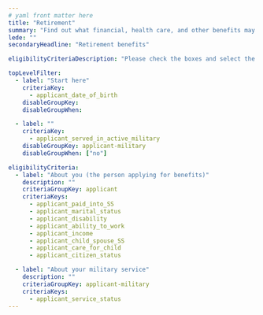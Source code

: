```yaml
---
# yaml front matter here
title: "Retirement"
summary: "Find out what financial, health care, and other benefits may be available as you enter this next phase of your life."
lede: ""
secondaryHeadline: "Retirement benefits"

eligibilityCriteriaDescription: "Please check the boxes and select the options that best describe your situation. Answer as many questions as possible for the most accurate results."

topLevelFilter:
  - label: "Start here"
    criteriaKey:
      - applicant_date_of_birth
    disableGroupKey:
    disableGroupWhen:

  - label: ""
    criteriaKey:
      - applicant_served_in_active_military
    disableGroupKey: applicant-military
    disableGroupWhen: ["no"]

eligibilityCriteria:
  - label: "About you (the person applying for benefits)"
    description: ""
    criteriaGroupKey: applicant
    criteriaKeys:
      - applicant_paid_into_SS
      - applicant_marital_status
      - applicant_disability
      - applicant_ability_to_work
      - applicant_income
      - applicant_child_spouse_SS
      - applicant_care_for_child
      - applicant_citizen_status

  - label: "About your military service"
    description: ""
    criteriaGroupKey: applicant-military
    criteriaKeys:
      - applicant_service_status
---
```

